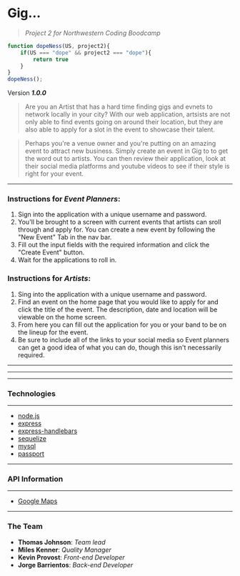 # Gig... 
>*Project 2 for Northwestern Coding Boodcamp*

<!-- Logo for our Team Name -->
````javascript
function dopeNess(US, project2){
    if(US === "dope" && project2 === "dope"){
        return true
    }
}
dopeNess(); 
````


Version ***1.0.0***

>Are you an Artist that has a hard time finding gigs and evnets to network locally in your city? With our web application, artsists are not only able to find events going on around their location, but they are also able to apply for a slot in the event to showcase their talent. 

>Perhaps you're a venue owner and you're putting on an amazing event to attract new business. Simply create an event in Gig to to get the word out to artists. You can then review their application, look at their social media platforms and youtube videos to see if their style is right for your event. 
---
### Instructions for *Event Planners*:
1. Sign into the application with a unique username and password.
1. You'll be brought to a screen with current events that artists can sroll through and apply for. You can create a new event by following the "New Event" Tab in the nav bar. 
1. Fill out the input fields with the required information and click the "Create Event" button. 
1. Wait for the applications to roll in. 


### Instructions for *Artists*:
1. Sing into the application with a unique username and password. 
1. Find an event on the home page that you would like to apply for and click the title of the event. The description, date and location will be viewable on the home screen. 
1. From here you can fill out the application for you or your band to be on the lineup for the event. 
1. Be sure to include all of the links to your social media so Event planners can get a good idea of what you can do, though this isn't necessarily required. 
---
--- 
---
### Technologies 
---
- [node.js](https://nodejs.org/en/)
- [express](https://www.npmjs.com/package/express)
- [express-handlebars](https://www.npmjs.com/package/express-handlebars) 
- [sequelize](https://www.npmjs.com/package/sequelize)
- [mysql](https://www.mysql.com/) 
- [passport](https://www.npmjs.com/package/passport)
---

### API Information
---
- [Google Maps](https://developers.google.com/maps/documentation/)
---

### The Team 
- __Thomas Johnson__: *Team lead* 
- __Miles Kenner__: *Quality Manager* 
- __Kevin Provost__: *Front-end Developer* 
- __Jorge Barrientos__: *Back-end Developer*
